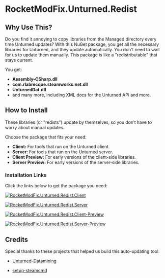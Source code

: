 # RocketModFix.Unturned.Redist

## Why Use This?

Do you find it annoying to copy libraries from the Managed directory every time Unturned updates? With this NuGet package, you get all the necessary libraries for Unturned, and they update automatically. You don't need to wait for us to update them manually. This package is like a "redistributable" that stays current.

You get:

- **Assembly-CSharp.dll**
- **com.rlabrecque.steamworks.net.dll**
- **UnturnedDat.dll**
- and many more, including XML docs for the Unturned API and more.

## How to Install

These libraries (or "redists") update by themselves, so you don’t have to worry about manual updates.

Choose the package that fits your need:

- **Client:** For tools that run on the Unturned client.
- **Server:** For tools that run on the Unturned server.
- **Client Preview:** For early versions of the client-side libraries.
- **Server Preview:** For early versions of the server-side libraries.

### Installation Links

Click the links below to get the package you need:

[![RocketModFix.Unturned.Redist.Client](https://img.shields.io/nuget/v/RocketModFix.Unturned.Redist.Client?label=RocketModFix.Unturned.Redist.Client&link=https%3A%2F%2Fwww.nuget.org%2Fpackages%2FRocketModFix.Unturned.Redist.Client)](https://www.nuget.org/packages/RocketModFix.Unturned.Redist.Client)

[![RocketModFix.Unturned.Redist.Server](https://img.shields.io/nuget/v/RocketModFix.Unturned.Redist.Server?label=RocketModFix.Unturned.Redist.Server&link=https%3A%2F%2Fwww.nuget.org%2Fpackages%2FRocketModFix.Unturned.Redist.Server)](https://www.nuget.org/packages/RocketModFix.Unturned.Redist.Server)

[![RocketModFix.Unturned.Redist.Client-Preview](https://img.shields.io/nuget/v/RocketModFix.Unturned.Redist.Client-Preview?label=RocketModFix.Unturned.Redist.Client-Preview&link=https%3A%2F%2Fwww.nuget.org%2Fpackages%2FRocketModFix.Unturned.Redist.Client-Preview)](https://www.nuget.org/packages/RocketModFix.Unturned.Redist.Client-Preview)

[![RocketModFix.Unturned.Redist.Server-Preview](https://img.shields.io/nuget/v/RocketModFix.Unturned.Redist.Server-Preview?label=RocketModFix.Unturned.Redist.Server-Preview&link=https%3A%2F%2Fwww.nuget.org%2Fpackages%2FRocketModFix.Unturned.Redist.Server-Preview)](https://www.nuget.org/packages/RocketModFix.Unturned.Redist.Server-Preview)

## Credits

Special thanks to these projects that helped us build this auto-updating tool:

- [Unturned-Datamining](https://github.com/Unturned-Datamining)

- [setup-steamcmd](https://github.com/CyberAndrii/setup-steamcmd)
